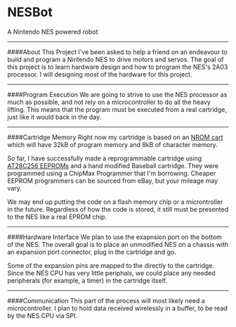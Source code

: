 # NESBot
A Nintendo NES powered robot
***
####About This Project
I've been asked to help a friend on an endeavour to build and program a Nintendo NES to drive motors and servos. The goal of this project is to learn hardware design and how to program the NES's 2A03 processor. I will designing most of the hardware for this project.
***
####Program Execution
We are going to strive to use the NES processor as much as possible, and not rely on a microcontroller to do all the heavy lifting. This means that the program must be executed from a real cartridge, just like it would back in the day. 
***
####Cartridge Memory
Right now my cartridge is based on an [NROM cart](http://wiki.nesdev.com/w/index.php/NROM) which will have 32kB of program memory and 8kB of character memory.

So far, I have successfully made a reprogrammable cartridge using [AT28C256 EEPROMs](http://www.atmel.com/Images/doc0006.pdf) and a hand modified Baseball cartridge. They were programmed using a ChipMax Programmer that I'm borrowing. Cheaper EEPROM programmers can be sourced from eBay, but your mileage may vary.

We may end up putting the code on a flash memory chip or a microntroller in the future. Regardless of how the code is stored, it still must be presented to the NES like a real EPROM chip.
***
####Hardware Interface
We plan to use the exapnsion port on the bottom of the NES. The overall goal is to place an unmodified NES on a chassis with an expansion port connector, plug in the cartridge and go.

Some of the expansion pins are mapped to the directly to the cartridge. Since the NES CPU has very little periphals, we could place any needed peripherals (for example, a timer) in the cartridge itself.
***
####Communication
This part of the process will most likely need a microcontroller. I plan to hold data received wirelessly in a buffer, to be read by the NES CPU via SPI.
